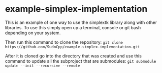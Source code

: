# example-simplex-implementation

This is an example of one way to use the simplextk library along with other libraries. To use this simply open up a terminal, console or git bash depending on your system. 

Then run this command to clone the repository:
`git clone https://github.com/SudoCpp/example-simplex-implementation.git`

After it is cloned go into the directory that was created and use this command to update all the subproject that are submodules:
`git submodule update --init --recursive --remote`
